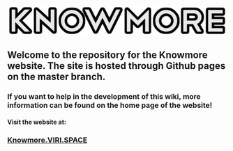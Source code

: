 ![Knowmore](img/logo.png)

## Welcome to the repository for the Knowmore website. The site is hosted through Github pages on the master branch.

### If you want to help in the development of this wiki, more information can be found on the home page of the website!

#### Visit the website at:
### [Knowmore.VIRI.SPACE](http://knowmore.viri.space)
